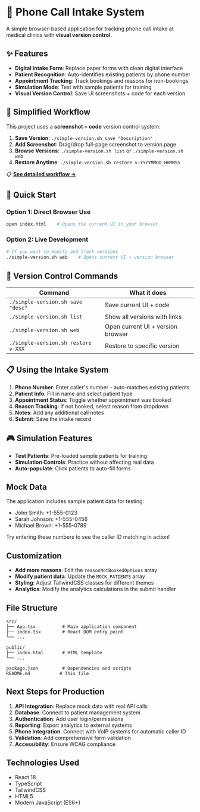 # 📱 Phone Call Intake System

A simple browser-based application for tracking phone call intake at medical clinics with **visual version control**.

## ✨ Features

- **Digital Intake Form**: Replace paper forms with clean digital interface
- **Patient Recognition**: Auto-identifies existing patients by phone number
- **Appointment Tracking**: Track bookings and reasons for non-bookings
- **Simulation Mode**: Test with sample patients for training
- **Visual Version Control**: Save UI screenshots + code for each version

## 🎯 Simplified Workflow

This project uses a **screenshot + code** version control system:

1. **Save Version**: `./simple-version.sh save "Description"`
2. **Add Screenshot**: Drag/drop full-page screenshot to version page
3. **Browse Versions**: `./simple-version.sh list` or `./simple-version.sh web`
4. **Restore Anytime**: `./simple-version.sh restore v-YYYYMMDD_HHMMSS`

📋 **[See detailed workflow →](SIMPLE-WORKFLOW.md)**

## 🚀 Quick Start

### Option 1: Direct Browser Use
```bash
open index.html    # Opens the current UI in your browser
```

### Option 2: Live Development
```bash
# If you want to modify and track versions
./simple-version.sh web    # Opens current UI + version browser
```

## 📸 Version Control Commands

| Command | What it does |
|---------|-------------|
| `./simple-version.sh save "desc"` | Save current UI + code |
| `./simple-version.sh list` | Show all versions with links |
| `./simple-version.sh web` | Open current UI + version browser |
| `./simple-version.sh restore v-XXX` | Restore to specific version |

## 📋 Using the Intake System

1. **Phone Number**: Enter caller's number - auto-matches existing patients
2. **Patient Info**: Fill in name and select patient type
3. **Appointment Status**: Toggle whether appointment was booked
4. **Reason Tracking**: If not booked, select reason from dropdown
5. **Notes**: Add any additional call notes
6. **Submit**: Save the intake record

## 🎮 Simulation Features

- **Test Patients**: Pre-loaded sample patients for training
- **Simulation Controls**: Practice without affecting real data
- **Auto-populate**: Click patients to auto-fill forms

## Mock Data

The application includes sample patient data for testing:
- John Smith: +1-555-0123
- Sarah Johnson: +1-555-0456  
- Michael Brown: +1-555-0789

Try entering these numbers to see the caller ID matching in action!

## Customization

- **Add more reasons**: Edit the `reasonNotBookedOptions` array
- **Modify patient data**: Update the `MOCK_PATIENTS` array
- **Styling**: Adjust TailwindCSS classes for different themes
- **Analytics**: Modify the analytics calculations in the submit handler

## File Structure

```
src/
├── App.tsx          # Main application component
├── index.tsx        # React DOM entry point
└── ...

public/
├── index.html       # HTML template
└── ...

package.json         # Dependencies and scripts
README.md           # This file
```

## Next Steps for Production

1. **API Integration**: Replace mock data with real API calls
2. **Database**: Connect to patient management system
3. **Authentication**: Add user login/permissions
4. **Reporting**: Export analytics to external systems
5. **Phone Integration**: Connect with VoIP systems for automatic caller ID
6. **Validation**: Add comprehensive form validation
7. **Accessibility**: Ensure WCAG compliance

## Technologies Used

- React 18
- TypeScript
- TailwindCSS
- HTML5
- Modern JavaScript (ES6+)
